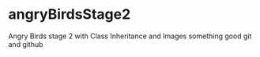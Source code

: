 # angryBirdsStage2
Angry Birds stage 2 with Class Inheritance and Images
something good
git and github